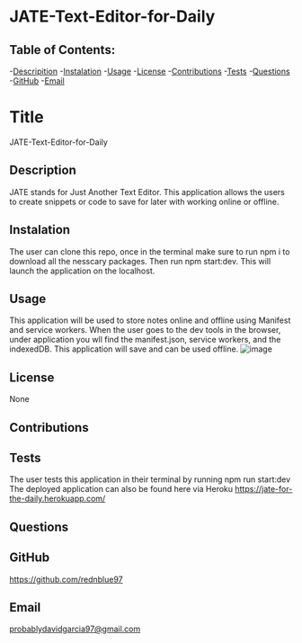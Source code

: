 # JATE-Text-Editor-for-Daily

## Table of Contents: 
-[Descripition](#Description)
    -[Instalation](#Instalation)
    -[Usage](#Usage)
    -[License](#License)
    -[Contributions](#Contributions)
    -[Tests](#Tests)
    -[Questions](#Questions)
    -[GitHub](#GitHub)
    -[Email](#Email)
    
#  Title 
JATE-Text-Editor-for-Daily

##  Description
JATE stands for Just Another Text Editor. This application allows the users to create snippets or code to save for later with working online or offline.

## Instalation
The user can clone this repo, once in the terminal make sure to run npm i to download all the nesscary packages. Then run npm start:dev. This will launch the application on the localhost.

## Usage
This application will be used to store notes online and offline using Manifest and service workers. When the user goes to the dev tools in the browser, under application you wll find the manifest.json, service workers, and the indexedDB. This application will save and can be used offline.
![image](https://user-images.githubusercontent.com/114364879/225232212-16920a4c-43e9-4906-8131-b47768a5b335.png)


## License
None

## Contributions


## Tests
The user tests this application in their terminal by running npm run start:dev
The deployed application can also be found here via Heroku
https://jate-for-the-daily.herokuapp.com/

## Questions


## GitHub 
https://github.com/rednblue97

## Email
probablydavidgarcia97@gmail.com
